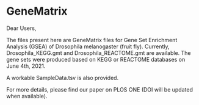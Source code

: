 # GeneMatrix
Dear Users,

The files present here are GeneMatrix files for Gene Set Enrichment Analysis (GSEA) of Drosophila melanogaster (fruit fly).
Currently, Drosophila_KEGG.gmt and Drosophila_REACTOME.gmt are available.
The gene sets were produced based on KEGG or REACTOME databases on June 4th, 2021.

A workable SampleData.tsv is also provided.

For more details, please find our paper on PLOS ONE (DOI will be updated when available).
